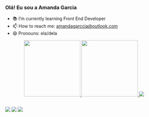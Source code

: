 ### Olá! Eu sou a Amanda Garcia

- 📚 I’m currently learning Front End Developer
- 📫 How to reach me: amandagarccia@outlook.com
- 😄 Pronouns: ela/dela

<div align="center">
  <a href="https://github.com/rafaballerini">
  <img height="180em" src="https://github-readme-stats.vercel.app/api?username=amandagarccia&show_icons=true&theme=dark&include_all_commits=true&count_private=true"/>
  <img height="180em" src="https://github-readme-stats.vercel.app/api/top-langs/?username=amandagarccia&layout=compact&langs_count=7&theme=dark"/>
  <img src="![octocat-1657333929648](https://user-images.githubusercontent.com/104217940/178088537-c85c25e4-ff6f-4d24-8b40-23330ce274b6.png)"/>

</div>
  
  ##
  
<div> 
<a href="https://instagram.com/" target="_blank"><img src="https://img.shields.io/badge/-Instagram-%23E4405F?style=for-the-badge&logo=instagram&logoColor=white" target="_blank"></a>
<a href="https://www.linkedin.com/" target="_blank"><img src="https://img.shields.io/badge/-LinkedIn-%230077B5?style=for-the-badge&logo=linkedin&logoColor=white" target="_blank"></a> 
<a href="https://www.youtube.com/" target="_blank"><img src="https://img.shields.io/badge/YouTube-FF0000?style=for-the-badge&logo=youtube&logoColor=white" target="_blank"></a>
  </div>

